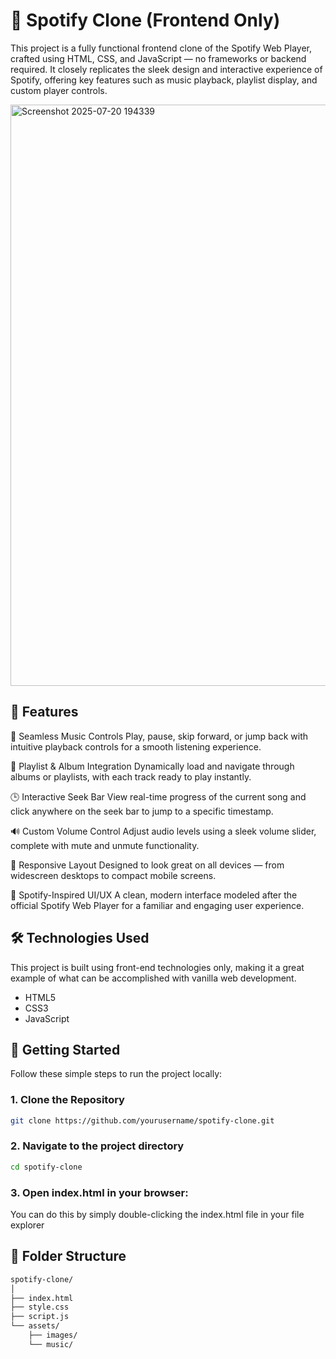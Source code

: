 # 🎵 Spotify Clone (Frontend Only)

This project is a fully functional frontend clone of the Spotify Web Player, crafted using HTML, CSS, and JavaScript — no frameworks or backend required. It closely replicates the sleek design and interactive experience of Spotify, offering key features such as music playback, playlist display, and custom player controls.

<img width="1919" height="930" alt="Screenshot 2025-07-20 194339" src="https://github.com/user-attachments/assets/47ca6683-cb18-41b6-b45f-f95432fd5ec7" />






## 🚀 Features

🎵 Seamless Music Controls
Play, pause, skip forward, or jump back with intuitive playback controls for a smooth listening experience.

📁 Playlist & Album Integration
Dynamically load and navigate through albums or playlists, with each track ready to play instantly.

🕒 Interactive Seek Bar
View real-time progress of the current song and click anywhere on the seek bar to jump to a specific timestamp.

🔊 Custom Volume Control
Adjust audio levels using a sleek volume slider, complete with mute and unmute functionality.

📱 Responsive Layout
Designed to look great on all devices — from widescreen desktops to compact mobile screens.

🎨 Spotify-Inspired UI/UX
A clean, modern interface modeled after the official Spotify Web Player for a familiar and engaging user experience.

## 🛠️ Technologies Used

This project is built using front-end technologies only, making it a great example of what can be accomplished with vanilla web development.
- HTML5
- CSS3 
- JavaScript

## 🚀 Getting Started

Follow these simple steps to run the project locally:

### 1. Clone the Repository

```bash
git clone https://github.com/yourusername/spotify-clone.git
```

### 2. Navigate to the project directory
```bash
cd spotify-clone
```
### 3. Open index.html in your browser:

You can do this by simply double-clicking the index.html file in your file explorer

## 📂 Folder Structure
```bash
spotify-clone/
│
├── index.html
├── style.css
├── script.js
└── assets/
    ├── images/
    └── music/
```
